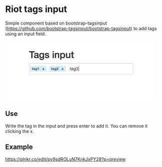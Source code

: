 # Riot tags input
Simple component based on bootstrap-tagsinput (https://github.com/bootstrap-tagsinput/bootstrap-tagsinput) to add tags using an input field.


![screenshot](https://github.com/vitogit/riot_tag_input/blob/master/input_tag_example.png
 "screenshot")
## Use
Write the tag in the input and press enter to add it.
You can remove it clicking the x.

## Example
https://plnkr.co/edit/pv9sdROLuN7KnkJxPY28?p=preview
